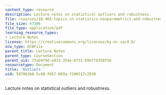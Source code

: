 ```yaml
---
content_type: resource
description: Lecture notes on statistical outliers and robustness.
file: /courses/18-465-topics-in-statistics-nonparametrics-and-robustness-spring-2005/5d70b3b85c48f657003af200517c2930_outliers.pdf
file_size: 47306
file_type: application/pdf
learning_resource_types:
- Lecture Notes
license: https://creativecommons.org/licenses/by-nc-sa/4.0/
ocw_type: OCWFile
parent_title: Lecture Notes
parent_type: CourseSection
parent_uid: 73ab9f9d-e033-354e-bf31-89bf70358f3b
resourcetype: Document
title: 'Outliers '
uid: 5d70b3b8-5c48-f657-003a-f200517c2930
---
```

Lecture notes on statistical outliers and robustness.